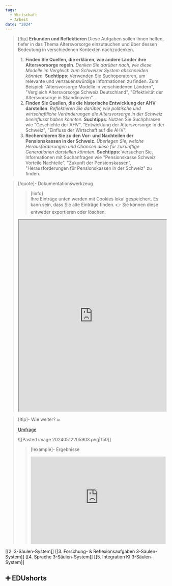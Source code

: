 ```yaml
---
tags:
  - Wirtschaft
  - Arbeit
date: "2024"
---
```

>[!tip] **Erkunden und Reflektieren**
>Diese Aufgaben sollen Ihnen helfen, tiefer in das Thema Altersvorsorge einzutauchen und über dessen Bedeutung in verschiedenen Kontexten nachzudenken.
>1. **Finden Sie Quellen, die erklären, wie andere Länder ihre Altersvorsorge regeln**. *Denken Sie darüber nach, wie diese Modelle im Vergleich zum Schweizer System abschneiden könnten.*
>**Suchtipps**: Verwenden Sie Suchoperatoren, um relevante und vertrauenswürdige Informationen zu finden. Zum Beispiel: "Altersvorsorge Modelle in verschiedenen Ländern", "Vergleich Altersvorsorge Schweiz Deutschland", "Effektivität der Altersvorsorge in Skandinavien".
>2. **Finden Sie Quellen, die die historische Entwicklung der AHV darstellen**. *Reflektieren Sie darüber, wie politische und wirtschaftliche Veränderungen die Altersvorsorge in der Schweiz beeinflusst haben könnten.*
>**Suchtipps**: Nutzen Sie Suchphrasen wie "Geschichte der AHV", "Entwicklung der Altersvorsorge in der Schweiz", "Einfluss der Wirtschaft auf die AHV".
>3. **Recherchieren Sie zu den Vor- und Nachteilen der Pensionskassen in der Schweiz**. *Überlegen Sie, welche Herausforderungen und Chancen diese für zukünftige Generationen darstellen könnten.*
>**Suchtipps**: Versuchen Sie, Informationen mit Suchanfragen wie "Pensionskasse Schweiz Vorteile Nachteile", "Zukunft der Pensionskassen", "Herausforderungen für Pensionskassen in der Schweiz" zu finden.

>[!quote]- Dokumentationswerkzeug
>>[!info]  
>Ihre Einträge unten werden mit Cookies lokal gespeichert. Es kann sein, dass Sie alte Einträge finden. 
>👉 Sie können diese entweder exportieren oder löschen.
><iframe width="100%" height="600" src="https://app.Lumi.education/run/nYkJQz" allowfullscreen allow="geolocation *; autoplay; encrypted-media"></iframe>

>[!tip]- Wie weiter? 🔚
>
>[Umfrage](https://www.menti.com/altnuwz25fj2)
>
>![[Pasted image 20240512205903.png|150]]
>>[!example]- Ergebnisse
>><div style='position: relative; padding-bottom: 56.25%; padding-top: 35px; height: 0; overflow: hidden;'><iframe sandbox='allow-scripts allow-same-origin allow-presentation' allowfullscreen='true' allowtransparency='true' frameborder='0' height='315' src='https://www.mentimeter.com/app/presentation/aljw4ybrd4bbqge6ms57368gwybnjj8c/embed' style='position: absolute; top: 0; left: 0; width: 100%; height: 100%;' width='420'></iframe></div>



[[2. 3-Säulen-System]]
[[3. Forschung- & Reflexionsaufgaben 3-Säulen-System]]
[[4. Sprache 3-Säulen-System]]
[[5. Integration KI 3-Säulen-System]]

## ➕ EDUshorts
